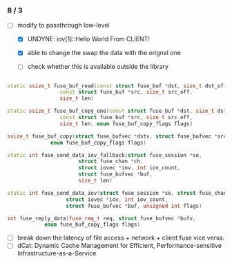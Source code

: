 ### 8 / 3
- [ ] modify to passthrough low-level
    - [x] UNDYNE: iov[1]::Hello World From CLIENT!
    - [x] able to change the swap the data with the orignal one
    - [ ] check whether this is available outside the library



```c++

static ssize_t fuse_buf_read(const struct fuse_buf *dst, size_t dst_off,
			     const struct fuse_buf *src, size_t src_off,
			     size_t len)

static ssize_t fuse_buf_copy_one(const struct fuse_buf *dst, size_t dst_off,
				 const struct fuse_buf *src, size_t src_off,
				 size_t len, enum fuse_buf_copy_flags flags)

ssize_t fuse_buf_copy(struct fuse_bufvec *dstv, struct fuse_bufvec *srcv,
		      enum fuse_buf_copy_flags flags)

static int fuse_send_data_iov_fallback(struct fuse_session *se,
				       struct fuse_chan *ch,
				       struct iovec *iov, int iov_count,
				       struct fuse_bufvec *buf,
				       size_t len)

static int fuse_send_data_iov(struct fuse_session *se, struct fuse_chan *ch,
			       struct iovec *iov, int iov_count,
			       struct fuse_bufvec *buf, unsigned int flags)

int fuse_reply_data(fuse_req_t req, struct fuse_bufvec *bufv,
		    enum fuse_buf_copy_flags flags)


```






- [ ] break down the latency of file access + network + client fuse vice versa.
- [ ]  dCat: Dynamic Cache Management for Efficient, Performance-sensitive Infrastructure-as-a-Service
